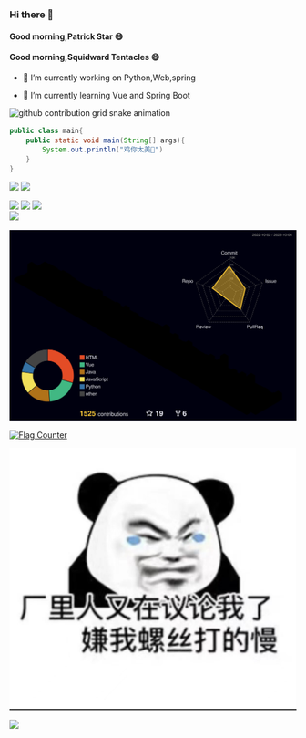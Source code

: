 ### Hi there 👋

#### Good morning,Patrick Star :smile:

#### Good morning,Squidward Tentacles :smile:

- 🔭 I’m currently working on Python,Web,spring

- 🌱 I’m currently learning Vue and Spring Boot

<picture>
  <source media="(prefers-color-scheme: dark)" srcset="https://raw.githubusercontent.com/steam-404/steam-404/output/github-contribution-grid-snake-dark.svg">
  <source media="(prefers-color-scheme: light)" srcset="https://raw.githubusercontent.com/steam-404/steam-404/output/github-contribution-grid-snake.svg">
  <img alt="github contribution grid snake animation" src="https://raw.githubusercontent.com/steam-404/steam-404/output/github-contribution-grid-snake.svg">
</picture>

```java
public class main{
    public static void main(String[] args){
        System.out.println("鸡你太美🐔")
    }
}
```

 <img src="https://github-readme-stats.vercel.app/api?username=steam-404&hide_title=true&hide_border=true&show_icons=true&include_all_commits=true&line_height=21&bg_color=0,EC6C6C,FFD479,FFFC79,73FA79&theme=graywhite&locale=cn"></img>
 <img src="https://github-readme-stats.vercel.app/api/top-langs/?username=steam-404&hide_title=true&hide_border=true&layout=compact&bg_color=0,73FA79,73FDFF,D783FF&theme=graywhite&locale=cn"></img>

<div>
   <img src="https://metrics.lecoq.io/steam-404?template=classic&config.timezone=Asia%2FShanghai">
   <img src="https://github-profile-trophy.vercel.app/?username=steam-404" />
   <img src="https://github-readme-streak-stats.herokuapp.com/?user=steam-404" />
</div>

<div>
    <a href="https://steam-404.gtihub.io"> 
       <img src="https://readme-typing-svg.herokuapp.com/?lines=console.log(ikun);哎呦,你干嘛!&center=true&size=27"> 
    </a>
 </div>

![](./profile-3d-contrib/profile-night-rainbow.svg)

<div>
  <a href="https://info.flagcounter.com/dgJF"><img src="https://s01.flagcounter.com/countxl/dgJF/bg_FFFFFF/txt_000000/border_CCCCCC/columns_8/maxflags_20/viewers_0/labels_1/pageviews_1/flags_0/percent_0/" alt="Flag Counter" border="0"></a>
<div>

![](./resources/myState.jpg)

![](https://komarev.com/ghpvc/?username=steam-404)




